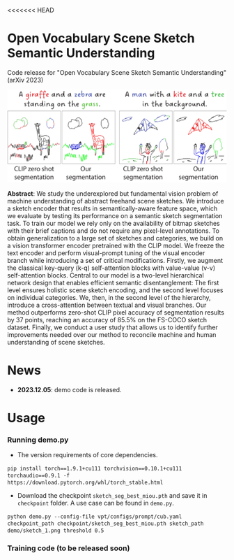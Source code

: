 <<<<<<< HEAD
# Open Vocabulary Scene Sketch Semantic Understanding
Code release for "Open Vocabulary Scene Sketch Semantic Understanding" (arXiv 2023)

<img src="teaser.png" width="800"/>

**Abstract**: We study the underexplored but fundamental vision problem of machine understanding of abstract freehand scene sketches.
We introduce a sketch encoder that results in semantically-aware feature space, which we evaluate by testing its performance on a semantic sketch segmentation task.
To train our model we rely only on the availability of bitmap sketches with their brief captions and do not require any pixel-level annotations. 
To obtain generalization to a large set of sketches and categories, we build on a vision transformer encoder pretrained with the CLIP model. 
We freeze the text encoder and perform visual-prompt tuning of the visual encoder branch while introducing a set of critical modifications. 
Firstly, we augment the classical key-query (k-q) self-attention blocks with value-value (v-v) self-attention blocks. 
Central to our model is a two-level hierarchical network design that enables efficient semantic disentanglement: The first level ensures holistic scene sketch encoding, and the second level focuses on individual categories.
We, then, in the second level of the hierarchy, introduce a cross-attention between textual and visual branches.
Our method outperforms zero-shot CLIP pixel accuracy of segmentation results by 37 points, reaching an accuracy of $85.5\%$ on the FS-COCO sketch dataset.
Finally, we conduct a user study that allows us to identify further improvements needed over our method to reconcile machine and human understanding of scene sketches.
# News
- **2023.12.05**: demo code is released.

# Usage
### Running demo.py
- The version requirements of core dependencies.
```
pip install torch==1.9.1+cu111 torchvision==0.10.1+cu111 torchaudio==0.9.1 -f https://download.pytorch.org/whl/torch_stable.html

```
- Download the checkpoint `sketch_seg_best_miou.pth` and save it in `checkpoint` folder. A use case can be found in `demo.py`.
```
python demo.py --config-file vpt/configs/prompt/cub.yaml checkpoint_path checkpoint/sketch_seg_best_miou.pth sketch_path demo/sketch_1.png threshold 0.5
```
### Training code (to be released soon)

